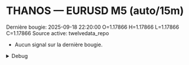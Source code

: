 # THANOS — EURUSD M5 (auto/15m)
Dernière bougie: 2025-09-18 22:20:00  O=1.17866  H=1.17866  L=1.17866  C=1.17866
Source active: twelvedata_repo

- Aucun signal sur la dernière bougie.

<details><summary>Debug</summary>

- TD_API_KEY manquant.

</details>